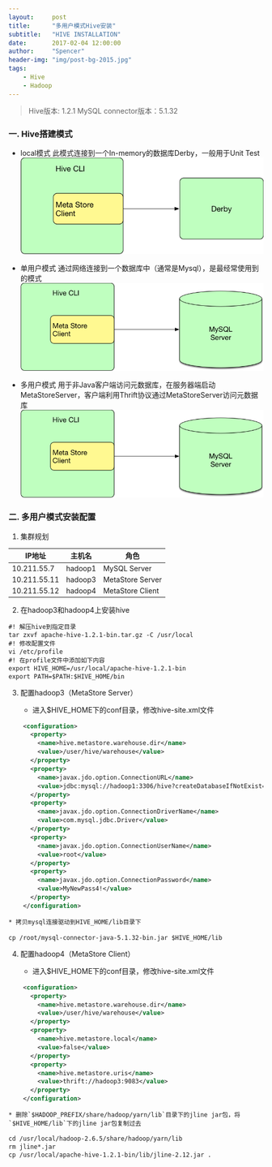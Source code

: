 ```yaml
---
layout:     post
title:      "多用户模式Hive安装"
subtitle:   "HIVE INSTALLATION"
date:       2017-02-04 12:00:00
author:     "Spencer"
header-img: "img/post-bg-2015.jpg"
tags:
    - Hive
    - Hadoop
---
```

> Hive版本: 1.2.1
> MySQL connector版本：5.1.32

### 一. Hive搭建模式
* local模式
此模式连接到一个In-memory的数据库Derby，一般用于Unit Test
![hivelocal.png](/img/in-post/post-js-version/hivelocal.png)

* 单用户模式
通过网络连接到一个数据库中（通常是Mysql），是最经常使用到的模式
![hivesingleuser.png](/img/in-post/post-js-version/hivesingleuser.png)

* 多用户模式
用于非Java客户端访问元数据库，在服务器端启动MetaStoreServer，客户端利用Thrift协议通过MetaStoreServer访问元数据库
![hivemultiuser.png](/img/in-post/post-js-version/hivesingleuser.png)

### 二. 多用户模式安装配置

1. 集群规划

| IP地址       | 主机名  | 角色             |
| ------------ | ------- | ---------------- |
| 10.211.55.7  | hadoop1 | MySQL Server     |
| 10.211.55.11 | hadoop3 | MetaStore Server |
| 10.211.55.12 | hadoop4 | MetaStore Client |

2. 在hadoop3和hadoop4上安装hive
```shell
#! 解压hive到指定目录
tar zxvf apache-hive-1.2.1-bin.tar.gz -C /usr/local
#! 修改配置文件
vi /etc/profile
#! 在profile文件中添加如下内容
export HIVE_HOME=/usr/local/apache-hive-1.2.1-bin
export PATH=$PATH:$HIVE_HOME/bin
```

3. 配置hadoop3（MetaStore Server）

	* 进入$HIVE_HOME下的conf目录，修改hive-site.xml文件
```xml
	<configuration>
	  <property>
		<name>hive.metastore.warehouse.dir</name>
		<value>/user/hive/warehouse</value>
	  </property>
	  <property>
		<name>javax.jdo.option.ConnectionURL</name>
		<value>jdbc:mysql://hadoop1:3306/hive?createDatabaseIfNotExist=true</value>
	  </property>
	  <property>
		<name>javax.jdo.option.ConnectionDriverName</name>
		<value>com.mysql.jdbc.Driver</value>
	  </property>
	  <property>
		<name>javax.jdo.option.ConnectionUserName</name>
		<value>root</value>
	  </property>
	  <property>
		<name>javax.jdo.option.ConnectionPassword</name>
		<value>MyNewPass4!</value>
	  </property>
	</configuration>
```

	* 拷贝mysql连接驱动到HIVE_HOME/lib目录下
`cp /root/mysql-connector-java-5.1.32-bin.jar $HIVE_HOME/lib`

4. 配置hadoop4（MetaStore Client）

	* 进入$HIVE_HOME下的conf目录，修改hive-site.xml文件
```xml
	<configuration>
	  <property>
		<name>hive.metastore.warehouse.dir</name>
		<value>/user/hive/warehouse</value>
	  </property>
	  <property>
		<name>hive.metastore.local</name>
		<value>false</value>
	  </property>
	  <property>
		<name>hive.metastore.uris</name>
		<value>thrift://hadoop3:9083</value>
	  </property>
	</configuration>
```

	* 删除`$HADOOP_PREFIX/share/hadoop/yarn/lib`目录下的jline jar包，将`$HIVE_HOME/lib`下的jline jar包复制过去
```shell
cd /usr/local/hadoop-2.6.5/share/hadoop/yarn/lib
rm jline*.jar
cp /usr/local/apache-hive-1.2.1-bin/lib/jline-2.12.jar .
```
